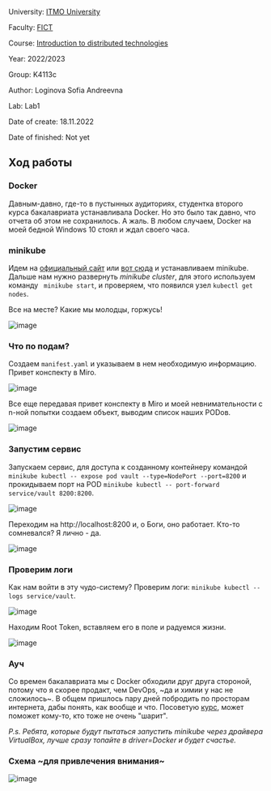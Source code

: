 University: [ITMO University](https://itmo.ru/ru/)

Faculty: [FICT](https://fict.itmo.ru)

Course: [Introduction to distributed technologies](https://github.com/itmo-ict-faculty/introduction-to-distributed-technologies)

Year: 2022/2023

Group: K4113c

Author: Loginova Sofia Andreevna 

Lab: Lab1

Date of create: 18.11.2022

Date of finished: Not yet

## Ход работы

### Docker 
Давным-давно, где-то в пустынных аудиториях, студентка второго курса бакалавриата устанавливала Docker. Но это было так давно, что отчета об этом не сохранилось. А жаль. В любом случаем, Docker на моей бедной Windows 10 стоял и ждал своего часа.

### minikube
Идем на [официальный сайт](https://minikube.sigs.k8s.io/docs/start/) или [вот сюда](https://kubernetes.io/ru/docs/tasks/tools/install-minikube/) и устанавливаем minikube. Дальше нам нужно развернуть _minikube cluster_, для этого используем команду ``` minikube start```, и проверяем, что появился узел ```kubectl get nodes```. 

Все на месте? Какие мы молодцы, горжусь!

![image](https://user-images.githubusercontent.com/52317905/202762171-bd6e7d79-17ce-49d4-834a-d62142a24325.png)

### Что по подам?

Создаем ``` manifest.yaml ``` и указываем в нем необходимую информацию. Привет конспекту в Miro.

![image](https://user-images.githubusercontent.com/52317905/202764971-dab659b2-5a71-4cd4-9fe0-7e0c2d1c43db.png)

Все еще передавая привет конспекту в Miro и моей невнимательности с n-ной попытки создаем объект, выводим список наших PODов.

![image](https://user-images.githubusercontent.com/52317905/202763487-b5127080-3c66-4614-a740-ae3ac6a84b09.png)

### Запустим сервис

Запускаем сервис, для доступа к созданному контейнеру командой ``` minikube kubectl -- expose pod vault --type=NodePort --port=8200 ``` и прокидываем порт на POD ``` minikube kubectl -- port-forward service/vault 8200:8200 ```. 

![image](https://user-images.githubusercontent.com/52317905/202766054-4b0bd23c-6a9e-456b-a08f-f8c061b4e07a.png)

Переходим на http://localhost:8200 и, о Боги, оно работает. Кто-то сомневался? Я лично - да.

![image](https://user-images.githubusercontent.com/52317905/202768128-2adbc6c5-5917-4b08-81bc-06c003ee1d18.png)

### Проверим логи

Как нам войти в эту чудо-систему? Проверим логи: ```minikube kubectl -- logs service/vault```. 

![image](https://user-images.githubusercontent.com/52317905/202766290-ad3e3253-b2d2-4708-a140-6c36e5071976.png)

Находим Root Token, вставляем его в поле и радуемся жизни.

![image](https://user-images.githubusercontent.com/52317905/202766430-d76d10d6-bbde-4eea-b9f4-dbf880b7856b.png)

### Ауч

Со времен бакалавриата мы с Docker обходили друг друга стороной, потому что я скорее продакт, чем DevOps, ~да и химии у нас не сложилось~. В общем пришлось пару дней побродить по просторам интернета, дабы понять, как вообще и что. Посоветую [курс](https://stepik.org/lesson/550144/), может поможет кому-то, кто тоже не очень "шарит".

_P.s. Ребята, которые будут пытаться запустить minikube через драйвера VirtualBox, лучше сразу топайте в driver=Docker и будет счастье._

### Схема ~для привлечения внимания~ 

![image](https://user-images.githubusercontent.com/52317905/202770367-a4f864e5-abd8-403d-beea-d72654526f0c.png)
